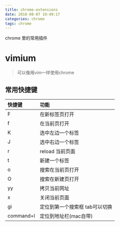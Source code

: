 ```yaml
---
title: chrome-extensions
date: 2018-08-07 19:49:17
categories: chrome
tags: chrome
---
```

chrome 里的常用插件
<!--more-->
# vimium
>可以像用vim一样使用chrome
## 常用快捷键
| 快捷键    | 功能                           |
|:----------|:-------------------------------|
| F         | 在新标签页打开                 |
| f         | 在当前页打开                   |
| K         | 选中左边一个标签               |
| J         | 选中右边一个标签               |
| r         | reload 当前页面                |
| t         | 新建一个标签                   |
| o         | 搜索在当前页打开               |
| O         | 搜索在新建页打开               |
| yy        | 拷贝当前网址                   |
| x         | 关闭当前页面                   |
| gi        | 定位到第一个搜索框 tab可以切换 |
| command+l | 定位到地址栏(mac自带)          |